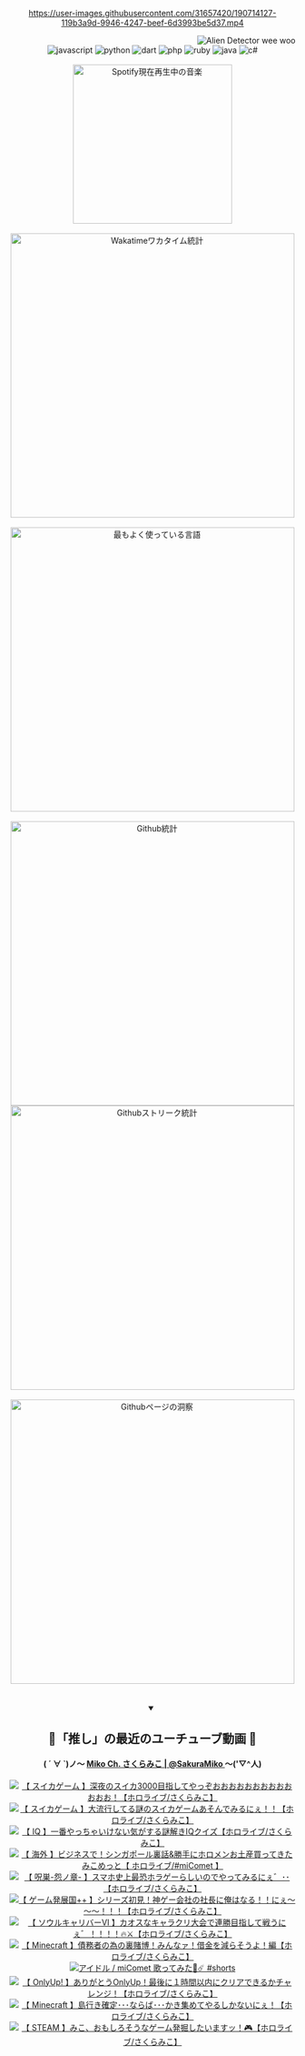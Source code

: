 <!-- START: HERO IMAGE GIF ////////// ////////// ////////// -->
<!-- <img src="@/../assets/img/gaming/ghost-of-tsushima.gif" width="100%"  alt="nellyXinwei's Hero Gif Image"/> -->
<!-- END: HERO IMAGE GIF ////////// ////////// ////////// -->

<div align="center" >  
  
<!-- START:ワンピース 第1015話「ルフィはRED ROCを使う」 -->
<https://user-images.githubusercontent.com/31657420/190714127-119b3a9d-9946-4247-beef-6d3993be5d37.mp4>
<!-- END:ワンピース 第1015話「ルフィはRED ROCを使う」 -->

<!-- START:VISITOR COUNTER -->
<div width="100%" align="right">
<img src="https://komarev.com/ghpvc/?username=nellyXinwei&label=🛸&color=grey&style=for-the-badge&labelcolor=ffffff" alt="Alien Detector wee woo"/>
</div>
<!-- END:VISITOR COUNTER -->

<!-- START: PROGRAMMING LANGUAGES -->
<!-- 色彩 Color Scheme:
#961E3A, #8A0D42, #5A0640, #4F265E, #2B355A, #3E759B, #CC4246,
#BB2649, #AD1052, #700750, #633075, #364270, #4E92C2, #FF5357
Sauce: https://www.webcreatorbox.com/inspiration/pantone-2023
-->

<img src="https://img.shields.io/badge/javascript%20-%23BB2649.svg?&style=for-the-badge&logo=javascript&logoColor=white&labelColor=961E3A" alt="javascript"/>
<img src="https://img.shields.io/badge/python%20-%23AD1052.svg?&style=for-the-badge&logo=python&logoColor=white&labelColor=8A0D42" alt="python" />
<img src="https://img.shields.io/badge/dart%20-%23700750.svg?&style=for-the-badge&logo=dart&logoColor=white&labelColor=5A0640" alt="dart"/>
<img src="https://img.shields.io/badge/php%20-%23633075.svg?&style=for-the-badge&logo=php&logoColor=white&labelColor=4F265E" alt="php"/>
<img src="https://img.shields.io/badge/ruby%20-%23364270.svg?&style=for-the-badge&logo=ruby&logoColor=white&labelColor=2B355A" alt="ruby"/>
<img src="https://img.shields.io/badge/java%20-%234E92C2.svg?&style=for-the-badge&logo=openjdk&logoColor=white&labelColor=3E759B" alt="java"/>
<img src="https://img.shields.io/badge/c%23-%23FF5357.svg?style=for-the-badge&logo=c-sharp&logoColor=white&labelColor=CC4246" alt="c#"/>  
<!-- END: PROGRAMMING LANGUAGES -->

<br>
<br>

<!-- START: MUSIC STATUS -->
  <!-- <a href="https://newojima-gsrs-20220114.vercel.app/api/now-playing?open">
    <img src="https://newojima-gsrs-20220114.vercel.app/api/now-playing" alt="Spotify現在再生中の音楽">
  </a> -->
  <img src="https://newojima-grss-20230114.vercel.app/api/spotify?border_color=transparent" alt="Spotify現在再生中の音楽" width="280px">
<!-- END: MUSIC STATUS -->

<br>
<br>

<!-- START: GITHUB STATUS -->
<!-- 色彩 Color Scheme:  #BB2649, #AD1052, #700750, #633075 -->
<img align="center" src="https://newojima-grs-20230109.vercel.app/api/wakatime?username=newojima&layout=compact&langs_count=10&locale=ja&hide_title=false&title_color=fff&hide_border=true&text_color=fff&bg_color=BB2649,BB2649,633075,633075&hide=other,css,html,bash,xml,git%20config,makefile,properties,yaml,markdown,text,json,jsx" alt="Wakatimeワカタイム統計" width="500px"/>

<br>
<br>

<!-- 色彩 Color Scheme:  #633075, #364270, #4E92C2 -->
  <img align="center" src="https://newojima-grs-20230109.vercel.app/api/top-langs?username=newojima&layout=compact&text_color=fff&icon_color=fff&hide_border=true&&locale=ja&hide_title=false&title_color=fff&include_all_commits=true&card_width=445&langs_count=11&hide=c%23,powershell,shaderlab,hlsl,makefile,jupyter%20notebook,python,html,css,shell,batchfile,less,liquid,hack,scss&bg_color=4F265E,633075,4E92C2" alt="最もよく使っている言語" width="500px"/>

<br>
<br>

<!-- 色彩 Color Scheme:  #4E92C2, #FF5357 -->
  <img align="center" src="https://newojima-grs-20230109.vercel.app/api?username=newojima&rank_icon=github&show_icons=true&&locale=ja&title_color=fff&text_color=fff&icon_color=fff&hide_border=true&hide_title=false&count_private=true&include_all_commits=true&card_width=495&disable_animations=true&bg_color=4E92C2,4E92C2,FF5357" alt="Github統計" width="500px"/>

<br>

<img align="center" src="https://streak-stats.demolab.com?user=newojima&theme=dark&hide_border=true&locale=ja&ring=BB2649&stroke=222222&background=151515&sideLabels=BB2649&currStreakLabel=ffffff&border=BB2649&fire=FF5357&currStreakNum=ffffff&sideNums=FF5357&dates=ffffff" alt="Githubストリーク統計" width="500px"/>

<br>
<br>

  <img align="center" width="500px" src="@/../assets/img/page-insights.svg" alt="Githubページの洞察"/>
  
</div>
<!-- END: GITHUB STATUS -->

<br>
<br>

<div align="center">
<details open>
  <summary>

  </summary>

  <h2 align="center">🌸「推し」の最近のユーチューブ動画 🌸</h2>
  <h4>
  ( ´ ∀ `)ノ～ 
  <a href="https://www.youtube.com/@SakuraMiko">Miko Ch. さくらみこ | @SakuraMiko
  </a>
   ～('▽^人)
  </h4>

  <!-- BEGIN YOUTUBE-CARDS -->
<a href="https://www.youtube.com/watch?v=8SKjfoeHqr0"><img src="https://ytcards.demolab.com/?id=8SKjfoeHqr0&title=%E3%80%90+%E3%82%B9%E3%82%A4%E3%82%AB%E3%82%B2%E3%83%BC%E3%83%A0+%E3%80%91%E6%B7%B1%E5%A4%9C%E3%81%AE%E3%82%B9%E3%82%A4%E3%82%AB3000%E7%9B%AE%E6%8C%87%E3%81%97%E3%81%A6%E3%82%84%E3%81%A3%E3%81%9E%E3%81%8A%E3%81%8A%E3%81%8A%E3%81%8A%E3%81%8A%E3%81%8A%E3%81%8A%E3%81%8A%E3%81%8A%E3%81%8A%E3%81%8A%E3%81%8A%E3%81%8A%EF%BC%81%E3%80%90%E3%83%9B%E3%83%AD%E3%83%A9%E3%82%A4%E3%83%96%2F%E3%81%95%E3%81%8F%E3%82%89%E3%81%BF%E3%81%93%E3%80%91&lang=ja&timestamp=1695903196&background_color=%230d1117&title_color=%23ffffff&stats_color=%23dedede&max_title_lines=1&width=187&border_radius=5&duration=0" alt="【 スイカゲーム 】深夜のスイカ3000目指してやっぞおおおおおおおおおおおおお！【ホロライブ/さくらみこ】" title="【 スイカゲーム 】深夜のスイカ3000目指してやっぞおおおおおおおおおおおおお！【ホロライブ/さくらみこ】"></a>
<a href="https://www.youtube.com/watch?v=9oeYJYsZ2NA"><img src="https://ytcards.demolab.com/?id=9oeYJYsZ2NA&title=%E3%80%90+%E3%82%B9%E3%82%A4%E3%82%AB%E3%82%B2%E3%83%BC%E3%83%A0+%E3%80%91%E5%A4%A7%E6%B5%81%E8%A1%8C%E3%81%97%E3%81%A6%E3%82%8B%E8%AC%8E%E3%81%AE%E3%82%B9%E3%82%A4%E3%82%AB%E3%82%B2%E3%83%BC%E3%83%A0%E3%81%82%E3%81%9D%E3%82%93%E3%81%A7%E3%81%BF%E3%82%8B%E3%81%AB%E3%81%87%EF%BC%81%EF%BC%81%E3%80%90%E3%83%9B%E3%83%AD%E3%83%A9%E3%82%A4%E3%83%96%2F%E3%81%95%E3%81%8F%E3%82%89%E3%81%BF%E3%81%93%E3%80%91&lang=ja&timestamp=1695839477&background_color=%230d1117&title_color=%23ffffff&stats_color=%23dedede&max_title_lines=1&width=187&border_radius=5&duration=15319" alt="【 スイカゲーム 】大流行してる謎のスイカゲームあそんでみるにぇ！！【ホロライブ/さくらみこ】" title="【 スイカゲーム 】大流行してる謎のスイカゲームあそんでみるにぇ！！【ホロライブ/さくらみこ】"></a>
<a href="https://www.youtube.com/watch?v=EDwCWnW9RXw"><img src="https://ytcards.demolab.com/?id=EDwCWnW9RXw&title=%E3%80%90+IQ+%E3%80%91%E4%B8%80%E7%95%AA%E3%82%84%E3%81%A3%E3%81%A1%E3%82%83%E3%81%84%E3%81%91%E3%81%AA%E3%81%84%E6%B0%97%E3%81%8C%E3%81%99%E3%82%8B%E8%AC%8E%E8%A7%A3%E3%81%8DIQ%E3%82%AF%E3%82%A4%E3%82%BA%E3%80%90%E3%83%9B%E3%83%AD%E3%83%A9%E3%82%A4%E3%83%96%2F%E3%81%95%E3%81%8F%E3%82%89%E3%81%BF%E3%81%93%E3%80%91&lang=ja&timestamp=1695742773&background_color=%230d1117&title_color=%23ffffff&stats_color=%23dedede&max_title_lines=1&width=187&border_radius=5&duration=8933" alt="【 IQ 】一番やっちゃいけない気がする謎解きIQクイズ【ホロライブ/さくらみこ】" title="【 IQ 】一番やっちゃいけない気がする謎解きIQクイズ【ホロライブ/さくらみこ】"></a>
<a href="https://www.youtube.com/watch?v=7MK-wNrL8C4"><img src="https://ytcards.demolab.com/?id=7MK-wNrL8C4&title=%E3%80%90+%E6%B5%B7%E5%A4%96+%E3%80%91%E3%83%93%E3%82%B8%E3%83%8D%E3%82%B9%E3%81%A7%EF%BC%81%E3%82%B7%E3%83%B3%E3%82%AC%E3%83%9D%E3%83%BC%E3%83%AB%E8%A3%8F%E8%A9%B1%26%E5%8B%9D%E6%89%8B%E3%81%AB%E3%83%9B%E3%83%AD%E3%83%A1%E3%83%B3%E3%81%8A%E5%9C%9F%E7%94%A3%E8%B2%B7%E3%81%A3%E3%81%A6%E3%81%8D%E3%81%9F%E3%81%BF%E3%81%93%E3%82%81%E3%81%A3%E3%81%A8%E3%80%90+%E3%83%9B%E3%83%AD%E3%83%A9%E3%82%A4%E3%83%96%2F%23miComet+%E3%80%91&lang=ja&timestamp=1695563413&background_color=%230d1117&title_color=%23ffffff&stats_color=%23dedede&max_title_lines=1&width=187&border_radius=5&duration=6041" alt="【 海外 】ビジネスで！シンガポール裏話&勝手にホロメンお土産買ってきたみこめっと【 ホロライブ/#miComet 】" title="【 海外 】ビジネスで！シンガポール裏話&勝手にホロメンお土産買ってきたみこめっと【 ホロライブ/#miComet 】"></a>
<a href="https://www.youtube.com/watch?v=XwGV2CDc9WI"><img src="https://ytcards.demolab.com/?id=XwGV2CDc9WI&title=%E3%80%90+%E5%91%AA%E5%B7%A3-%E6%80%A8%E3%83%8E%E7%AB%A0-+%E3%80%91%E3%82%B9%E3%83%9E%E3%83%9B%E5%8F%B2%E4%B8%8A%E6%9C%80%E6%81%90%E3%83%9B%E3%83%A9%E3%82%B2%E3%83%BC%E3%82%89%E3%81%97%E3%81%84%E3%81%AE%E3%81%A7%E3%82%84%E3%81%A3%E3%81%A6%E3%81%BF%E3%82%8B%E3%81%AB%E3%81%87%E3%82%9B%EF%BD%A5%EF%BD%A5%E3%80%90%E3%83%9B%E3%83%AD%E3%83%A9%E3%82%A4%E3%83%96%2F%E3%81%95%E3%81%8F%E3%82%89%E3%81%BF%E3%81%93%E3%80%91&lang=ja&timestamp=1695478664&background_color=%230d1117&title_color=%23ffffff&stats_color=%23dedede&max_title_lines=1&width=187&border_radius=5&duration=7589" alt="【 呪巣-怨ノ章- 】スマホ史上最恐ホラゲーらしいのでやってみるにぇ゛･･【ホロライブ/さくらみこ】" title="【 呪巣-怨ノ章- 】スマホ史上最恐ホラゲーらしいのでやってみるにぇ゛･･【ホロライブ/さくらみこ】"></a>
<a href="https://www.youtube.com/watch?v=e6ZjrUl2TCE"><img src="https://ytcards.demolab.com/?id=e6ZjrUl2TCE&title=%E3%80%90+%E3%82%B2%E3%83%BC%E3%83%A0%E7%99%BA%E5%B1%95%E5%9B%BD%2B%2B+%E3%80%91%E3%82%B7%E3%83%AA%E3%83%BC%E3%82%BA%E5%88%9D%E8%A6%8B%EF%BC%81%E7%A5%9E%E3%82%B2%E3%83%BC%E4%BC%9A%E7%A4%BE%E3%81%AE%E7%A4%BE%E9%95%B7%E3%81%AB%E4%BF%BA%E3%81%AF%E3%81%AA%E3%82%8B%EF%BC%81%EF%BC%81%E3%81%AB%E3%81%87%EF%BD%9E%EF%BD%9E%EF%BD%9E%EF%BC%81%EF%BC%81%EF%BC%81%E3%80%90%E3%83%9B%E3%83%AD%E3%83%A9%E3%82%A4%E3%83%96%2F%E3%81%95%E3%81%8F%E3%82%89%E3%81%BF%E3%81%93%E3%80%91&lang=ja&timestamp=1695311457&background_color=%230d1117&title_color=%23ffffff&stats_color=%23dedede&max_title_lines=1&width=187&border_radius=5&duration=12825" alt="【 ゲーム発展国++ 】シリーズ初見！神ゲー会社の社長に俺はなる！！にぇ～～～！！！【ホロライブ/さくらみこ】" title="【 ゲーム発展国++ 】シリーズ初見！神ゲー会社の社長に俺はなる！！にぇ～～～！！！【ホロライブ/さくらみこ】"></a>
<a href="https://www.youtube.com/watch?v=RfhcW7XbPeo"><img src="https://ytcards.demolab.com/?id=RfhcW7XbPeo&title=%E3%80%90+%E3%82%BD%E3%82%A6%E3%83%AB%E3%82%AD%E3%83%A3%E3%83%AA%E3%83%90%E3%83%BC%E2%85%A5+%E3%80%91%E3%82%AB%E3%82%AA%E3%82%B9%E3%81%AA%E3%82%AD%E3%83%A3%E3%83%A9%E3%82%AF%E3%83%AA%E5%A4%A7%E4%BC%9A%E3%81%A7%E9%80%A3%E5%8B%9D%E7%9B%AE%E6%8C%87%E3%81%97%E3%81%A6%E6%88%A6%E3%81%86%E3%81%AB%E3%81%87%E3%82%9B%EF%BC%81%EF%BC%81%EF%BC%81%EF%BC%81%F0%9F%94%A5%E2%9A%94%E3%80%90%E3%83%9B%E3%83%AD%E3%83%A9%E3%82%A4%E3%83%96%2F%E3%81%95%E3%81%8F%E3%82%89%E3%81%BF%E3%81%93%E3%80%91&lang=ja&timestamp=1695220115&background_color=%230d1117&title_color=%23ffffff&stats_color=%23dedede&max_title_lines=1&width=187&border_radius=5&duration=8287" alt="【 ソウルキャリバーⅥ 】カオスなキャラクリ大会で連勝目指して戦うにぇ゛！！！！🔥⚔【ホロライブ/さくらみこ】" title="【 ソウルキャリバーⅥ 】カオスなキャラクリ大会で連勝目指して戦うにぇ゛！！！！🔥⚔【ホロライブ/さくらみこ】"></a>
<a href="https://www.youtube.com/watch?v=Jdl-OXC88gM"><img src="https://ytcards.demolab.com/?id=Jdl-OXC88gM&title=%E3%80%90+Minecraft+%E3%80%91%E5%82%B5%E5%8B%99%E8%80%85%E3%81%AE%E7%82%BA%E3%81%AE%E8%A3%8F%E8%B3%AD%E5%8D%9A%EF%BC%81%E3%81%BF%E3%82%93%E3%81%AA%E3%82%A1%EF%BC%81%E5%80%9F%E9%87%91%E3%82%92%E6%B8%9B%E3%82%89%E3%81%9D%E3%81%86%E3%82%88%EF%BC%81%E7%B7%A8%E3%80%90%E3%83%9B%E3%83%AD%E3%83%A9%E3%82%A4%E3%83%96%2F%E3%81%95%E3%81%8F%E3%82%89%E3%81%BF%E3%81%93%E3%80%91&lang=ja&timestamp=1694875277&background_color=%230d1117&title_color=%23ffffff&stats_color=%23dedede&max_title_lines=1&width=187&border_radius=5&duration=8879" alt="【 Minecraft 】債務者の為の裏賭博！みんなァ！借金を減らそうよ！編【ホロライブ/さくらみこ】" title="【 Minecraft 】債務者の為の裏賭博！みんなァ！借金を減らそうよ！編【ホロライブ/さくらみこ】"></a>
<a href="https://www.youtube.com/watch?v=ywEktChYhy8"><img src="https://ytcards.demolab.com/?id=ywEktChYhy8&title=%E3%82%A2%E3%82%A4%E3%83%89%E3%83%AB+%2F+miComet++%E6%AD%8C%E3%81%A3%E3%81%A6%E3%81%BF%E3%81%9F%F0%9F%8C%B8%E2%98%84%EF%B8%8F+%23shorts&lang=ja&timestamp=1694401224&background_color=%230d1117&title_color=%23ffffff&stats_color=%23dedede&max_title_lines=1&width=187&border_radius=5&duration=50" alt="アイドル / miComet  歌ってみた🌸☄️ #shorts" title="アイドル / miComet  歌ってみた🌸☄️ #shorts"></a>
<a href="https://www.youtube.com/watch?v=TcO205MzCXE"><img src="https://ytcards.demolab.com/?id=TcO205MzCXE&title=%E3%80%90+OnlyUp%21+%E3%80%91%E3%81%82%E3%82%8A%E3%81%8C%E3%81%A8%E3%81%86OnlyUp%EF%BC%81%E6%9C%80%E5%BE%8C%E3%81%AB%EF%BC%91%E6%99%82%E9%96%93%E4%BB%A5%E5%86%85%E3%81%AB%E3%82%AF%E3%83%AA%E3%82%A2%E3%81%A7%E3%81%8D%E3%82%8B%E3%81%8B%E3%83%81%E3%83%A3%E3%83%AC%E3%83%B3%E3%82%B8%EF%BC%81%E3%80%90%E3%83%9B%E3%83%AD%E3%83%A9%E3%82%A4%E3%83%96%2F%E3%81%95%E3%81%8F%E3%82%89%E3%81%BF%E3%81%93%E3%80%91&lang=ja&timestamp=1694182759&background_color=%230d1117&title_color=%23ffffff&stats_color=%23dedede&max_title_lines=1&width=187&border_radius=5&duration=7261" alt="【 OnlyUp! 】ありがとうOnlyUp！最後に１時間以内にクリアできるかチャレンジ！【ホロライブ/さくらみこ】" title="【 OnlyUp! 】ありがとうOnlyUp！最後に１時間以内にクリアできるかチャレンジ！【ホロライブ/さくらみこ】"></a>
<a href="https://www.youtube.com/watch?v=frY54Y8uHWk"><img src="https://ytcards.demolab.com/?id=frY54Y8uHWk&title=%E3%80%90+Minecraft+%E3%80%91%E5%B3%B6%E8%A1%8C%E3%81%8D%E7%A2%BA%E5%AE%9A%EF%BD%A5%EF%BD%A5%EF%BD%A5%E3%81%AA%E3%82%89%E3%81%B0%EF%BD%A5%EF%BD%A5%EF%BD%A5%E3%81%8B%E3%81%8D%E9%9B%86%E3%82%81%E3%81%A6%E3%82%84%E3%82%8B%E3%81%97%E3%81%8B%E3%81%AA%E3%81%84%E3%81%AB%E3%81%87%EF%BC%81%E3%80%90%E3%83%9B%E3%83%AD%E3%83%A9%E3%82%A4%E3%83%96%2F%E3%81%95%E3%81%8F%E3%82%89%E3%81%BF%E3%81%93%E3%80%91&lang=ja&timestamp=1694011468&background_color=%230d1117&title_color=%23ffffff&stats_color=%23dedede&max_title_lines=1&width=187&border_radius=5&duration=8981" alt="【 Minecraft 】島行き確定･･･ならば･･･かき集めてやるしかないにぇ！【ホロライブ/さくらみこ】" title="【 Minecraft 】島行き確定･･･ならば･･･かき集めてやるしかないにぇ！【ホロライブ/さくらみこ】"></a>
<a href="https://www.youtube.com/watch?v=b14c9OCoBpI"><img src="https://ytcards.demolab.com/?id=b14c9OCoBpI&title=%E3%80%90+STEAM+%E3%80%91%E3%81%BF%E3%81%93%E3%80%81%E3%81%8A%E3%82%82%E3%81%97%E3%82%8D%E3%81%9D%E3%81%86%E3%81%AA%E3%82%B2%E3%83%BC%E3%83%A0%E7%99%BA%E6%8E%98%E3%81%97%E3%81%9F%E3%81%84%E3%81%BE%E3%81%99%E3%83%83%EF%BC%81%F0%9F%8E%AE%E3%80%90%E3%83%9B%E3%83%AD%E3%83%A9%E3%82%A4%E3%83%96%2F%E3%81%95%E3%81%8F%E3%82%89%E3%81%BF%E3%81%93%E3%80%91&lang=ja&timestamp=1693925713&background_color=%230d1117&title_color=%23ffffff&stats_color=%23dedede&max_title_lines=1&width=187&border_radius=5&duration=9871" alt="【 STEAM 】みこ、おもしろそうなゲーム発掘したいますッ！🎮【ホロライブ/さくらみこ】" title="【 STEAM 】みこ、おもしろそうなゲーム発掘したいますッ！🎮【ホロライブ/さくらみこ】"></a>
<!-- END YOUTUBE-CARDS -->

</div>
  
</details>
